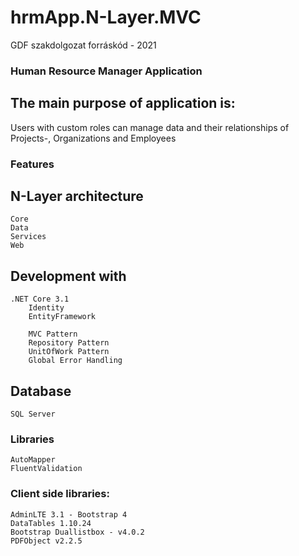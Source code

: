 # hrmApp.N-Layer.MVC
GDF szakdolgozat forráskód - 2021

### Human Resource Manager Application

## The main purpose of application is:
Users with custom roles can manage data and their relationships of Projects-, Organizations and Employees


### Features

## N-Layer architecture
	Core
	Data
	Services
	Web

## Development with
	.NET Core 3.1
		Identity
		EntityFramework

		MVC Pattern
		Repository Pattern
		UnitOfWork Pattern
		Global Error Handling

## Database
	SQL Server

### Libraries
	AutoMapper
	FluentValidation


### Client side libraries:
	AdminLTE 3.1 - Bootstrap 4
	DataTables 1.10.24
	Bootstrap Duallistbox - v4.0.2
	PDFObject v2.2.5
